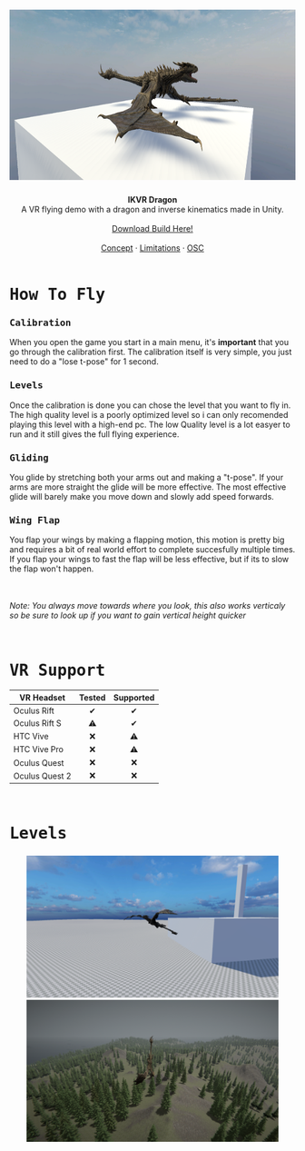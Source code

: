 <h1 align="center">
    <div align="center">
        <img Height=300 src="https://github.com/FunkyBuritto/IKVR-Dragon/blob/main/.github/assets/MainScene.png"> 
    </div>
</h1>


<div align="center">
  <b>IKVR Dragon</b> 
  <br> A VR flying demo with a dragon and inverse kinematics made in Unity.<br>
</div>

<br>

<div align="center">
    <a href="https://github.com/FunkyBuritto/Friends-in-a-galaxy/releases/tag/v0.1.0">Download Build Here!</a>
</div>

<br>

<div align="center">
    <a href="#Concept">Concept</a>
    ·
    <a href="#Limitations">Limitations</a>
    ·
    <a href="#OSC">OSC</a>
</div>

<br>

<h1><samp>How To Fly</samp></h1>

<h3><samp>Calibration</samp></h3>
When you open the game you start in a main menu, it's <b>important</b> that you go through the calibration first. The calibration itself is very simple, you just need to do a "lose t-pose" for 1 second.

<h3><samp>Levels</samp></h3>
Once the calibration is done you can chose the level that you want to fly in. The high quality level is a poorly optimized level so i can only recomended playing this level with a high-end pc. The low Quality level is a lot easyer to run and it still gives the full flying experience.

<h3><samp>Gliding</samp></h3>
You glide by stretching both your arms out and making a "t-pose". If your arms are more straight the glide will be more effective. The most effective glide will barely make you move down and slowly add speed forwards. 

<h3><samp>Wing Flap</samp></h3>
You flap your wings by making a flapping motion, this motion is pretty big and requires a bit of real world effort to complete succesfully multiple times. If you flap your wings to fast the flap will be less effective, but if its to slow the flap won't happen.

<br>

<br>

<br>

*Note: You always move towards where you look, this also works verticaly so be sure to look up if you want to gain vertical height quicker* 

<br>

<h1><samp>VR Support</samp></h1>
<div align="center">
    
|  VR Headset   | Tested | Supported |
|---------------|:------:|:---------:|
| Oculus Rift   |    ✔   |     ✔    |
| Oculus Rift S |    ⚠   |     ✔    |
| HTC Vive      |   ❌   |     ⚠    |
| HTC Vive Pro  |   ❌   |     ⚠    |
| Oculus Quest  |   ❌   |     ❌   |
| Oculus Quest 2|   ❌   |     ❌   |
    
 </div>

<br>

<h1><samp>Levels</samp></h1>
<h3 align="center">
    <div align="center">
        <img Height=250 src="https://github.com/FunkyBuritto/IKVR-Dragon/blob/main/.github/assets/LQScene.png"> 
        <img Height=250 src="https://github.com/FunkyBuritto/IKVR-Dragon/blob/main/.github/assets/HQScene.png">
    </div>
</h3>
